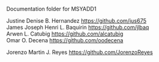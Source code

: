 Documentation folder for MSYADD1

Justine Denise B. Hernandez https://github.com/jus675  
James Joseph Henri L. Baquirin https://github.com/jlbaq  
Arwen L. Catubig https://github.com/alcatubig  
Omar O. Decena https://github.com/oodecena

Jorenzo Martin J. Reyes https://github.com/JorenzoReyes
